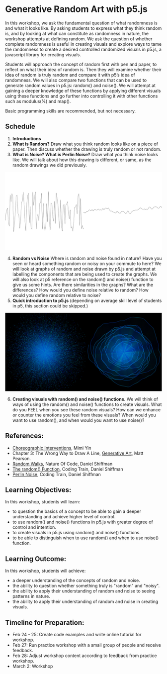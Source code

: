 # Generative Random Art with p5.js

In this workshop, we ask the fundamental question of what randomness is and what it looks like. By asking students to express what they think random is, and by looking at what can constitute as randomness in nature, the workshop attempts at defining random. We ask the question of whether complete randomness is useful in creating visuals and explore ways to tame the randomness to create a desired controlled randomized visuals in p5.js, a javascript library for creating visuals.

Students will approach the concept of random first with pen and paper, to reflect on what their idea of random is. Then they will examine whether their idea of random is truly random and compare it with p5’s idea of randomness. We will also compare two functions that can be used to generate random values in p5.js: random() and noise(). We will attempt at gaining a deeper knowledge of these functions by applying different visuals using these functions and go further into controlling it with other functions such as modulus(%) and map().

Basic programming skills are recommended, but not necessary.

## Schedule
1. **Introductions**
2. **What is Random?**
Draw what you think random looks like on a piece of paper. Then discuss whether the drawing is
truly random or not random.
3. **What is Noise? What is Perlin Noise?**
 Draw what you think noise looks like. We will talk about how this drawing is different, or same, as the random drawings we did previously.
 
 ![Image of random and noise graph](img/random-noise-graph.jpg) 
 
4. **Random vs Noise**
Where is random and noise found in nature? Have you seen or heard something random or noisy on your commute to here? We will look at graphs of random and noise drawn by p5.js and attempt at labelling the components that are being used to create the graphs. We will also look at p5 reference on the random() and noise() function to give us some hints. Are there similarities in the graphs? What are the differences? How would you define noise relative to random? How would you define random relative to noise?
5. **Quick introduction to p5.js** (depending on average skill level of students in p5, this section could be skipped.)

![Image of visual created with random and noise functions](img/random-noise.jpg)

6. **Creating visuals with random() and noise() functions.**
We will think of ways of using the random() and noise() functions to create visuals. What do you FEEL when you see these random visuals? How can we enhance or counter the emotions you feel from these visuals? When would you want to use random(), and when would you want to use noise()?

## References:
* [Choreographic Interventions](https://github.com/mimiyin/choreographic-interventions-s19/), Mimi Yin
* Chapter 3: The Wrong Way to Draw A Line, [Generative Art](https://www.manning.com/books/generative-art), Matt Pearson.
* [Random Walks](https://natureofcode.com/book/introduction/), Nature Of Code, Daniel Shiffman
* [The random() Function](https://www.youtube.com/watch?v=nfmV2kuQKwA), Coding Train, Daniel Shiffman
* [Perlin Noise](https://www.youtube.com/watch?v=Qf4dIN99e2w), Coding Train, Daniel Shiffman

## Learning Objectives:
In this workshop, students will learn:
* to question the basics of a concept to be able to gain a deeper understanding and achieve higher level of control.
* to use random() and noise() functions in p5.js with greater degree of control and intention.
* to create visuals in p5.js using random() and noise() functions.
* to be able to distinguish when to use random() and when to use noise() function.

## Learning Outcome:
In this workshop, students will achieve:
* a deeper understanding of the concepts of random and noise.
* the ability to question whether something truly is "random" and "noisy".
* the ability to apply their understanding of random and noise to seeing patterns in nature.
* the ability to apply their understanding of random and noise in creating visuals.

## Timeline for Preparation:
* Feb 24 - 25: Create code examples and write online tutorial for workshop.
* Feb 27: Run practice workshop with a small group of people and receive feedback.
* Feb 28: Adjust workshop content according to feedback from practice workshop.
* March 2: Workshop
